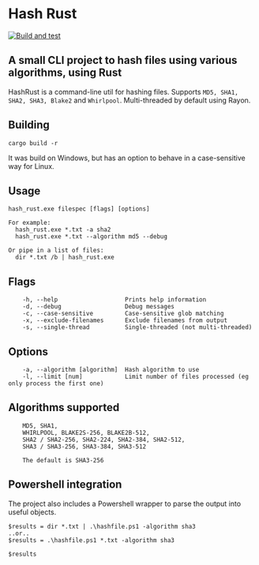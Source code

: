 # Hash Rust

[![Build and test](https://github.com/lookbusy1344/HashRust/actions/workflows/rust.yml/badge.svg)](https://github.com/lookbusy1344/HashRust/actions/workflows/rust.yml)

## A small CLI project to hash files using various algorithms, using Rust

HashRust is a command-line util for hashing files. Supports `MD5, SHA1, SHA2, SHA3, Blake2` and `Whirlpool`.
Multi-threaded by default using Rayon.


## Building

```cargo build -r```

It was build on Windows, but has an option to behave in a case-sensitive way for Linux.

## Usage

```
hash_rust.exe filespec [flags] [options]

For example:
  hash_rust.exe *.txt -a sha2
  hash_rust.exe *.txt --algorithm md5 --debug

Or pipe in a list of files:
  dir *.txt /b | hash_rust.exe
```

## Flags

```
    -h, --help                   Prints help information
    -d, --debug                  Debug messages
    -c, --case-sensitive         Case-sensitive glob matching
    -x, --exclude-filenames      Exclude filenames from output
    -s, --single-thread          Single-threaded (not multi-threaded)
```

## Options

```
    -a, --algorithm [algorithm]  Hash algorithm to use
    -l, --limit [num]            Limit number of files processed (eg only process the first one)
```
    
## Algorithms supported

```
    MD5, SHA1,
    WHIRLPOOL, BLAKE2S-256, BLAKE2B-512,
    SHA2 / SHA2-256, SHA2-224, SHA2-384, SHA2-512, 
    SHA3 / SHA3-256, SHA3-384, SHA3-512

    The default is SHA3-256
```

## Powershell integration

The project also includes a Powershell wrapper to parse the output into useful objects.

```
$results = dir *.txt | .\hashfile.ps1 -algorithm sha3
..or..
$results = .\hashfile.ps1 *.txt -algorithm sha3

$results
```
